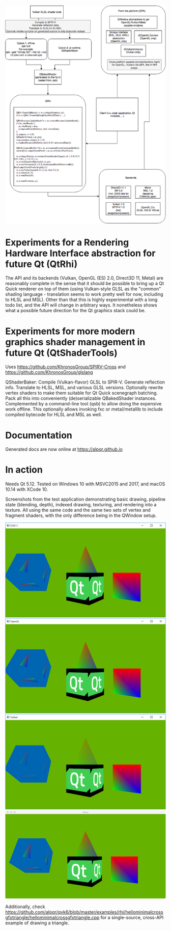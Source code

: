 ![](https://github.com/alpqr/qvk6/blob/master/rhi2.png)

Experiments for a Rendering Hardware Interface abstraction for future Qt (QtRhi)
========================================================================

The API and its backends (Vulkan, OpenGL (ES) 2.0, Direct3D 11, Metal) are
reasonably complete in the sense that it should be possible to bring up a Qt
Quick renderer on top of them (using Vulkan-style GLSL as the "common" shading
language - translation seems to work pretty well for now, including to HLSL and
MSL). Other than that this is highly experimental with a long todo list, and the
API will change in arbitrary ways. It nonetheless shows what a possible future
direction for the Qt graphics stack could be.

Experiments for more modern graphics shader management in future Qt (QtShaderTools)
===================================================================

Uses https://github.com/KhronosGroup/SPIRV-Cross and https://github.com/KhronosGroup/glslang

QShaderBaker: Compile (Vulkan-flavor) GLSL to SPIR-V. Generate reflection info.
Translate to HLSL, MSL, and various GLSL versions. Optionally rewrite vertex
shaders to make them suitable for Qt Quick scenegraph batching. Pack all this
into conveniently (de)serializable QBakedShader instances. Complemented by a
command-line tool (qsb) to allow doing the expensive work offline. This
optionally allows invoking fxc or metal/metallib to include compiled bytecode
for HLSL and MSL as well.

Documentation
=============

Generated docs are now online at https://alpqr.github.io

In action
=========

Needs Qt 5.12. Tested on Windows 10 with MSVC2015 and 2017, and macOS 10.14 with XCode 10.

Screenshots from the test application demonstrating basic drawing, pipeline
state (blending, depth), indexed drawing, texturing, and rendering into a
texture. All using the same code and the same two sets of vertex and fragment
shaders, with the only difference being in the QWindow setup.

![](https://github.com/alpqr/qvk6/blob/master/screenshot_d3d.png)
![](https://github.com/alpqr/qvk6/blob/master/screenshot_gl.png)
![](https://github.com/alpqr/qvk6/blob/master/screenshot_vk.png)
![](https://github.com/alpqr/qvk6/blob/master/screenshot_mtl.png)

Additionally, check
https://github.com/alpqr/qvk6/blob/master/examples/rhi/hellominimalcrossgfxtriangle/hellominimalcrossgfxtriangle.cpp
for a single-source, cross-API example of drawing a triangle.
